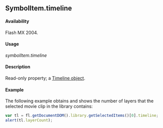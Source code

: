 ## SymbolItem.timeline

#### Availability

Flash MX 2004.

#### Usage

*symbolItem.timeline*

#### Description

Read-only property; a [Timeline object](../Timeline_object/Timeline_summary.md).

#### Example

The following example obtains and shows the number of layers that the selected movie clip in the library contains:

```javascript
var tl = fl.getDocumentDOM().library.getSelectedItems()[0].timeline;
alert(tl.layerCount);
```
